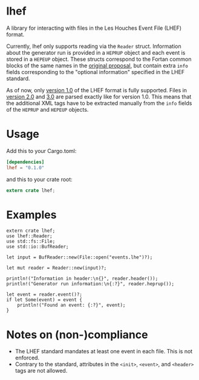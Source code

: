 # lhef

A library for interacting with files in the Les Houches Event File (LHEF) format.

Currently, lhef only supports reading via the `Reader`
struct. Information about the generator run is provided in a `HEPRUP`
object and each event is stored in a `HEPEUP` object. These structs
correspond to the Fortan common blocks of the same names in the [original proposal](https://arxiv.org/abs/hep-ph/0109068v1), but
contain extra `info` fields corresponding to the "optional information"
specified in the LHEF standard.

As of now, only [version 1.0](https://arxiv.org/abs/hep-ph/0609017) of
the LHEF format</a> is fully supported. Files in [version 2.0](http://www.lpthe.jussieu.fr/LesHouches09Wiki/index.php/LHEF_for_Matching)
and [3.0](https://phystev.cnrs.fr/wiki/2013:groups:tools:lhef3) are
parsed exactly like for version 1.0. This means that the additional XML
tags have to be extracted manually from the `info` fields of the
`HEPRUP` and `HEPEUP` objects.

# Usage

Add this to your Cargo.toml:

```toml
[dependencies]
lhef = "0.1.0"
```

and this to your crate root:
```rust
extern crate lhef;
```

# Examples

```rust,no_run
extern crate lhef;
use lhef::Reader;
use std::fs::File;
use std::io::BufReader;

let input = BufReader::new(File::open("events.lhe")?);

let mut reader = Reader::new(input)?;

println!("Information in header:\n{}", reader.header());
println!("Generator run information:\n{:?}", reader.heprup());

let event = reader.event()?;
if let Some(event) = event {
    println!("Found an event: {:?}", event);
}
```

# Notes on (non-)compliance

- The LHEF standard mandates at least one event in each file. This is
  not enforced.
- Contrary to the standard, attributes in the `<init>`, `<event>`, and
  `<header>` tags are not allowed.
